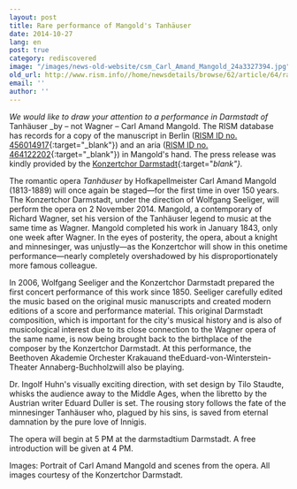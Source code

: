 ```yaml
---
layout: post
title: Rare performance of Mangold's Tanhäuser
date: 2014-10-27
lang: en
post: true
category: rediscovered
image: "/images/news-old-website/csm_Carl_Amand_Mangold_24a3327394.jpg"
old_url: http://www.rism.info//home/newsdetails/browse/62/article/64/rare-performance-of-mangolds-tanhaeuser.html
email: ''
author: ''
---
```



_We would like to draw your attention to a performance in Darmstadt of_ Tanhäuser _by – not Wagner – Carl Amand Mangold. The RISM database has records for a copy of the manuscript in Berlin ([RISM ID no. 456014917](https://opac.rism.info/search?id=456014917){:target="_blank"}) and an aria ([RISM ID no. 464122202](https://opac.rism.info/search?id=464122202){:target="_blank"}) in Mangold's hand. The press release was kindly provided by the [Konzertchor Darmstadt](http://www.konzertchor-darmstadt.de/){:target="_blank"}._

The romantic opera _Tanhäuser_ by Hofkapellmeister Carl Amand Mangold (1813-1889) will once again be staged—for the first time in over 150 years. The Konzertchor Darmstadt, under the direction of Wolfgang Seeliger, will perform the opera on 2 November 2014. Mangold, a contemporary of Richard Wagner, set his version of the Tanhäuser legend to music at the same time as Wagner. Mangold completed his work in January 1843, only one week after Wagner. In the eyes of posterity, the opera, about a knight and minnesinger, was unjustly—as the Konzertchor will show in this onetime performance—nearly completely overshadowed by his disproportionately more famous colleague.

In 2006, Wolfgang Seeliger and the Konzertchor Darmstadt prepared the first concert performance of this work since 1850. Seeliger carefully edited the music based on the original music manuscripts and created modern editions of a score and performance material. This original Darmstadt composition, which is important for the city's musical history and is also of musicological interest due to its close connection to the Wagner opera of the same name, is now being brought back to the birthplace of the composer by the Konzertchor Darmstadt. At this performance, the Beethoven Akademie Orchester Krakauand theEduard-von-Winterstein-Theater Annaberg-Buchholzwill also be playing.



Dr. Ingolf Huhn's visually exciting direction, with set design by Tilo Staudte, whisks the audience away to the Middle Ages, when the libretto by the Austrian writer Eduard Duller is set. The rousing story follows the fate of the minnesinger Tanhäuser who, plagued by his sins, is saved from eternal damnation by the pure love of Innigis.



The opera will begin at 5 PM at the darmstadtium Darmstadt. A free introduction will be given at 4 PM.



Images: Portrait of Carl Amand Mangold and scenes from the opera. All images courtesy of the Konzertchor Darmstadt.

